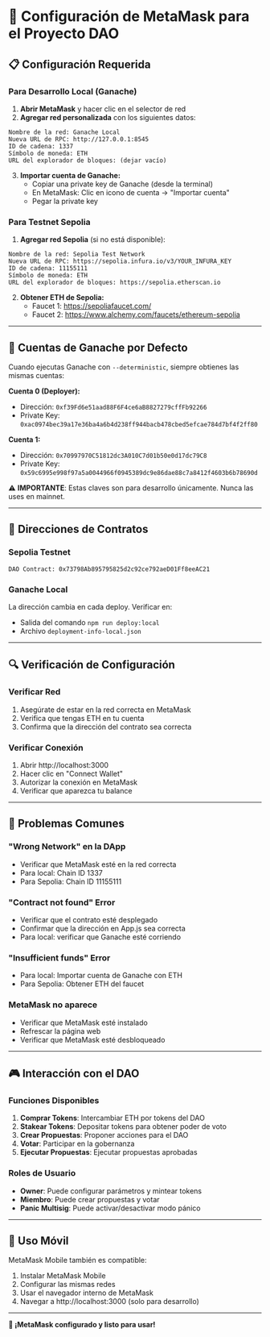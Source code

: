 # 🦊 Configuración de MetaMask para el Proyecto DAO

## 📋 **Configuración Requerida**

### **Para Desarrollo Local (Ganache)**

1. **Abrir MetaMask** y hacer clic en el selector de red
2. **Agregar red personalizada** con los siguientes datos:

```
Nombre de la red: Ganache Local
Nueva URL de RPC: http://127.0.0.1:8545
ID de cadena: 1337
Símbolo de moneda: ETH
URL del explorador de bloques: (dejar vacío)
```

3. **Importar cuenta de Ganache:**
   - Copiar una private key de Ganache (desde la terminal)
   - En MetaMask: Clic en icono de cuenta → "Importar cuenta"
   - Pegar la private key

### **Para Testnet Sepolia**

1. **Agregar red Sepolia** (si no está disponible):
```
Nombre de la red: Sepolia Test Network
Nueva URL de RPC: https://sepolia.infura.io/v3/YOUR_INFURA_KEY
ID de cadena: 11155111
Símbolo de moneda: ETH
URL del explorador de bloques: https://sepolia.etherscan.io
```

2. **Obtener ETH de Sepolia:**
   - Faucet 1: https://sepoliafaucet.com/
   - Faucet 2: https://www.alchemy.com/faucets/ethereum-sepolia

---

## 🔧 **Cuentas de Ganache por Defecto**

Cuando ejecutas Ganache con `--deterministic`, siempre obtienes las mismas cuentas:

**Cuenta 0 (Deployer):** 
- Dirección: `0xf39Fd6e51aad88F6F4ce6aB8827279cffFb92266`
- Private Key: `0xac0974bec39a17e36ba4a6b4d238ff944bacb478cbed5efcae784d7bf4f2ff80`

**Cuenta 1:**
- Dirección: `0x70997970C51812dc3A010C7d01b50e0d17dc79C8`
- Private Key: `0x59c6995e998f97a5a0044966f0945389dc9e86dae88c7a8412f4603b6b78690d`

⚠️ **IMPORTANTE**: Estas claves son para desarrollo únicamente. Nunca las uses en mainnet.

---

## 🎯 **Direcciones de Contratos**

### **Sepolia Testnet**
```
DAO Contract: 0x73798Ab895795825d2c92ce792aeD01Ff8eeAC21
```

### **Ganache Local**
La dirección cambia en cada deploy. Verificar en:
- Salida del comando `npm run deploy:local`
- Archivo `deployment-info-local.json`

---

## 🔍 **Verificación de Configuración**

### **Verificar Red**
1. Asegúrate de estar en la red correcta en MetaMask
2. Verifica que tengas ETH en tu cuenta
3. Confirma que la dirección del contrato sea correcta

### **Verificar Conexión**
1. Abrir http://localhost:3000
2. Hacer clic en "Connect Wallet"
3. Autorizar la conexión en MetaMask
4. Verificar que aparezca tu balance

---

## 🚨 **Problemas Comunes**

### **"Wrong Network" en la DApp**
- Verificar que MetaMask esté en la red correcta
- Para local: Chain ID 1337
- Para Sepolia: Chain ID 11155111

### **"Contract not found" Error**
- Verificar que el contrato esté desplegado
- Confirmar que la dirección en App.js sea correcta
- Para local: verificar que Ganache esté corriendo

### **"Insufficient funds" Error**
- Para local: Importar cuenta de Ganache con ETH
- Para Sepolia: Obtener ETH del faucet

### **MetaMask no aparece**
- Verificar que MetaMask esté instalado
- Refrescar la página web
- Verificar que MetaMask esté desbloqueado

---

## 🎮 **Interacción con el DAO**

### **Funciones Disponibles**
1. **Comprar Tokens**: Intercambiar ETH por tokens del DAO
2. **Stakear Tokens**: Depositar tokens para obtener poder de voto
3. **Crear Propuestas**: Proponer acciones para el DAO
4. **Votar**: Participar en la gobernanza
5. **Ejecutar Propuestas**: Ejecutar propuestas aprobadas

### **Roles de Usuario**
- **Owner**: Puede configurar parámetros y mintear tokens
- **Miembro**: Puede crear propuestas y votar
- **Panic Multisig**: Puede activar/desactivar modo pánico

---

## 📱 **Uso Móvil**

MetaMask Mobile también es compatible:
1. Instalar MetaMask Mobile
2. Configurar las mismas redes
3. Usar el navegador interno de MetaMask
4. Navegar a http://localhost:3000 (solo para desarrollo)

---

**🎉 ¡MetaMask configurado y listo para usar!**
